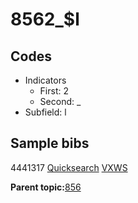 # 8562\_$l

## Codes

-   Indicators
    -   First: 2
    -   Second: \_
-   Subfield: l

## Sample bibs

4441317 [Quicksearch](https://search.library.yale.edu/catalog/4441317) [VXWS](http://prodorbis.library.yale.edu:7014/vxws/GetHoldingsService?bibId=4441317)

**Parent topic:**[856](../../tags/856/856.md)

